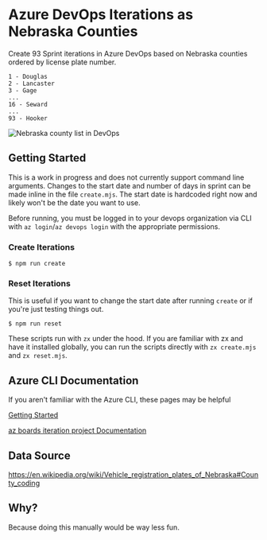 # Azure DevOps Iterations as Nebraska Counties

Create 93 Sprint iterations in Azure DevOps based on Nebraska counties ordered by license plate number.

```
1 - Douglas
2 - Lancaster
3 - Gage
...
16 - Seward
...
93 - Hooker
```

![Nebraska county list in DevOps](https://imgur.com/lvGwUAn.png)

## Getting Started

This is a work in progress and does not currently support command line arguments. Changes to the start date and number of days in sprint can be made inline in the file `create.mjs`. The start date is hardcoded right now and likely won't be the date you want to use.

Before running, you must be logged in to your devops organization via CLI with `az login`/`az devops login` with the appropriate permissions.

### Create Iterations

```
$ npm run create
```

### Reset Iterations

This is useful if you want to change the start date after running `create` or if you're just testing things out.

```
$ npm run reset
```

These scripts run with `zx` under the hood. If you are familiar with zx and have it installed globally, you can run the scripts directly with `zx create.mjs` and `zx reset.mjs`.

## Azure CLI Documentation

If you aren't familiar with the Azure CLI, these pages may be helpful

[Getting Started](https://docs.microsoft.com/en-us/cli/azure/?view=azure-cli-latest)

[az boards iteration project Documentation](https://docs.microsoft.com/en-us/cli/azure/boards/iteration/project?view=azure-cli-latest)

## Data Source

https://en.wikipedia.org/wiki/Vehicle_registration_plates_of_Nebraska#County_coding

## Why?

Because doing this manually would be way less fun.
